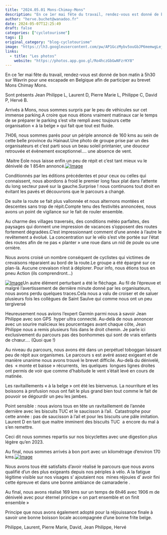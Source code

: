 ```yaml
---
title: "2024.05.01 Mons-Chimay-Mons"
description: "En ce 1er mai fête du travail, rendez-vous est donné de bon matin à 5h30 sur Wavrin pour une escapade en Belgique afin de participer au brevet Mons Chimay Mons."
author: "herve.buchet@wanadoo.fr"
date: 2024-05-07T12:25:49
draft: false
categories: ["cyclotourisme"]
tags: []
original_category: "blog-cyclotourisme"
image: "https://lh3.googleusercontent.com/pw/AP1GczMybv5ouGbJP6memwgLejznFbgRHNOf6QoNtysRsq4RpnMr7HEnFuOhcsTFn7VIXSeKkvME-7CvFNxCqpNOpJ2KUS-Q2naK2KfK1Ezp8IzZDbcL5GZlSDiBTAf5zn0bbP1aN1uv7Ou45o27BloRyq9NGA=w1841-h829-s-no-gm?authuser=1"
links:
  - title: "Les photos"
    website: "https://photos.app.goo.gl/Ro4hczGbGwNFzrKY8"
---
```


En ce 1er mai fête du travail, rendez-vous est donné de bon matin à 5h30 sur Wavrin pour une escapade en Belgique afin de participer au brevet Mons Chimay Mons.

<!--more-->

Sont présents Jean Philippe L, Laurent D, Pierre Marie L, Philippe C, David P, Hervé B.

Arrivés à Mons, nous sommes surpris par le peu de véhicules sur cet immense parking.A croire que nous étions vraiment matinaux car le temps de se préparer le parking s’est vite rempli avec toujours cette organisation&nbsp;«&nbsp;à la belge&nbsp;» qui fait que tout est fluide.

7H06, nous sommes parés pour un périple annoncé de 160 kms au sein de cette belle province du Hainaut.Une photo de groupe prise par un des organisateurs et c’est parti sous un beau soleil printanier, une douceur retrouvée et évènement exceptionnel…. une absence de vent.

&nbsp;Maitre Eole nous laisse enfin un peu de répit et c’est tant mieux vu le dénivelé de 1 854m annoncé.[![Image](https://lh3.googleusercontent.com/pw/AP1GczMZltPbfn8HDcFJv21_G5zDNG6cQdBioYT1eoncUxd-8d3E6AqtahJ0_PmSJgZQwJgRLyF3wE2XIP-TO0bjENyIa_qYMckjflpfN23p9LpPBGDZadc8zmZq_jdEeYnrsDGW0E8Ew63P7mtP91RC6TRCEQ=w1841-h829-s-no-gm?authuser=1)](https://lh3.googleusercontent.com/pw/AP1GczMZltPbfn8HDcFJv21_G5zDNG6cQdBioYT1eoncUxd-8d3E6AqtahJ0_PmSJgZQwJgRLyF3wE2XIP-TO0bjENyIa_qYMckjflpfN23p9LpPBGDZadc8zmZq_jdEeYnrsDGW0E8Ew63P7mtP91RC6TRCEQ=w1841-h829-s-no-gm?authuser=1)

Conditionnés par les éditions précédentes et pour ceux ou celles qui connaissent, nous abordons à froid le premier long faux plat dans l’attente du long secteur pavé sur la gauche.Surprise&nbsp;! nous continuons tout droit en évitant les pavés et découvrons que le parcours a changé.

De suite la route se fait plus vallonnée et nous alternons montées et descentes sans trop de répit.Compte tenu des festivités annoncées, nous avons un point de vigilance sur le fait de rouler ensemble.

Au charme des villages traversés, des conditions météo parfaites, des paysages qui donnent une impression de vacances s’opposent des routes fortement dégradées.C’est impressionnant comment d’une année à l’autre le revêtement a évolué. La concentration sur le vélo s’est vite portée sur l’état des routes afin de ne pas «&nbsp;planter&nbsp;» une roue dans un nid de poule ou une ornière.

Nous avons croisé un nombre conséquent de cyclistes qui victimes de crevaisons réparaient au bord de la route.Le groupe a été épargné sur ce plan-là. Aucune crevaison n’est à déplorer. Pour info, nous étions tous en pneu Action (ils comprendront…)

[![Image](https://lh3.googleusercontent.com/pw/AP1GczMri5QLur1UH7eV3z6mgvDaIfpD2TqEJQhgHcsD4YUPzmpFBhTvpE1xvvsSzx89xrnsXMd3C_E3xT7PWaaPdmnMLvwiJJe74_o3kccgVtIu66E-cp-8x7nu_BYk9zcoCB9B-ru-IOuv65BK1hyvqn_IAg=w1841-h829-s-no-gm?authuser=1)](https://lh3.googleusercontent.com/pw/AP1GczMri5QLur1UH7eV3z6mgvDaIfpD2TqEJQhgHcsD4YUPzmpFBhTvpE1xvvsSzx89xrnsXMd3C_E3xT7PWaaPdmnMLvwiJJe74_o3kccgVtIu66E-cp-8x7nu_BYk9zcoCB9B-ru-IOuv65BK1hyvqn_IAg=w1841-h829-s-no-gm?authuser=1)Un autre élément perturbant a été le fléchage. Au fil de l’épreuve et malgré l’avertissement de dernière minute donné par les organisateurs, nous avons perdu quelques traces.Cela nous a valu de croiser et de saluer plusieurs fois les collègues de Saint Saulve qui comme nous ont un peu tergiversé

Heureusement nous avions l’expert Garmin parmi nous à savoir Jean Philippe avec son GPS &nbsp;hyper ultra connecté. Au-delà de nous annoncer avec un sourire malicieux les pourcentages avant chaque côte, Jean Philippe nous a remis plusieurs fois dans le droit chemin. Je parle ici exclusivement du parcours pas des bonhommes qui sont de vrais enfants de chœur…. (Quoi que&nbsp;!)

Au niveau du parcours, nous avons été dans un perpétuel toboggan laissant peu de répit aux organismes. Le parcours s est avéré assez exigeant et de manière unanime nous avons trouvé le brevet difficile. Au-delà du dénivelé, des&nbsp; «&nbsp;monte et baisse&nbsp;» récurrents, &nbsp;les quelques &nbsp;longues lignes droites ont permis de voir que comme d’habitude le vent s’était levé en cours de matinée.

Les ravitaillements «&nbsp;à la belge&nbsp;» ont été les bienvenus. La nourriture et les boissons à profusion nous ont fait le plus grand bien tout comme le fait de pouvoir se dégourdir un peu les jambes.

Point sensible&nbsp;: nous avions tous en tête un ravitaillement de l’année dernière avec les biscuits TUC et le saucisson à l’ail.&nbsp; Catastrophe pour cette année&nbsp;: pas de saucisson à l’ail et pour les biscuits une pâle imitation.&nbsp; Laurent D en tant que maitre imminent des biscuits TUC&nbsp; a encore du mal à s’en remettre.

Ceci dit nous sommes repartis sur nos bicyclettes avec une digestion plus légère qu’en 2023.

Au final, nous sommes arrivés à bon port avec un kilométrage d’environ 170 kms.[![Image](https://lh3.googleusercontent.com/pw/AP1GczP45PT21oQPei2fleZ2bRq5EP4WWIBPcwzgUwKUHJ7NOA6fTNpyy1QQvQhnUXBxZRyzQn5saWQmqyjbiVs8ODAs7hEbewkLr_p-4ulUl0KUTRPLW9DWVK7KEbagyM_9orEj9VJjHFYRDL28_REpD3OXcw=w1841-h1036-s-no-gm?authuser=1)](https://lh3.googleusercontent.com/pw/AP1GczP45PT21oQPei2fleZ2bRq5EP4WWIBPcwzgUwKUHJ7NOA6fTNpyy1QQvQhnUXBxZRyzQn5saWQmqyjbiVs8ODAs7hEbewkLr_p-4ulUl0KUTRPLW9DWVK7KEbagyM_9orEj9VJjHFYRDL28_REpD3OXcw=w1841-h1036-s-no-gm?authuser=1)

Nous avons tous été satisfaits d’avoir réalisé le parcours que nous avons qualifié d’un des plus exigeants depuis nos périples à vélo. A la fatigue légitime visible sur nos visages s’ ajoutaient nos &nbsp;mines réjouies d’ avoir fini cette épreuve et dans une bonne ambiance de camaraderie .

Au final, nous avons réalisé&nbsp;169 kms sur un temps de&nbsp;6h46 avec&nbsp;1906 m de dénivelé avec pour éternel principe «&nbsp;on part ensemble et on finit ensemble&nbsp;»

Principe que nous avons également adopté pour la réjouissance finale à savoir une bonne boisson locale accompagnée d’une bonne frite belge.

Philippe, Laurent, Pierre Marie, David, Jean Philippe, Hervé